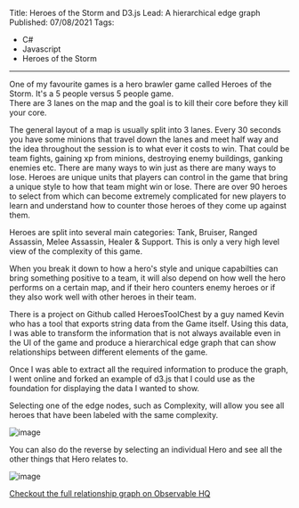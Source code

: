 Title: Heroes of the Storm and D3.js
Lead: A hierarchical edge graph
Published: 07/08/2021
Tags:
  - C#
  - Javascript
  - Heroes of the Storm
---

One of my favourite games is a hero brawler game called Heroes of the Storm. It's a 5 people versus 5 people game.  
There are 3 lanes on the map and the goal is to kill their core before they kill your core. 

The general layout of a map is usually split into 3 lanes. Every 30 seconds you have some minions that travel down the lanes and meet half way and the idea throughout the session is to what ever it costs to win. That could be team fights, gaining xp from minions, destroying enemy buildings, ganking enemies etc. There are many ways to win just as there are many ways to lose.
Heroes are unique units that players can control in the game that bring a unique style to how that team might win or lose. There are over 90 heroes to select from which can become extremely complicated for new players to learn and understand how to counter those heroes of they come up against them.

Heroes are split into several main categories: Tank, Bruiser, Ranged Assassin, Melee Assassin, Healer & Support. This is only a very high level view of the complexity of this game. 

When you break it down to how a hero's style and unique capabilties can bring something positive to a team, it will also depend on how well the hero performs on a certain map, and if their hero counters enemy heroes or if they also work well with other heroes in their team. 

There is a project on Github called HeroesToolChest by a guy named Kevin who has a tool that exports string data from the Game itself. Using this data, I was able to transform the information that is not always available even in the UI of the game and produce a hierarchical edge graph that can show relationships between different elements of the game.

Once I was able to extract all the required information to produce the graph, I went online and forked an example of d3.js that I could use as the foundation for displaying the data I wanted to show.

Selecting one of the edge nodes, such as Complexity, will allow you see all heroes that have been labeled with the same complexity.

![image](https://user-images.githubusercontent.com/292720/128598800-751da65d-2418-418a-afdc-ff345feb1d56.png)

You can also do the reverse by selecting an individual Hero and see all the other things that Hero relates to.

![image](https://user-images.githubusercontent.com/292720/128598831-88461845-27bb-4e76-b26b-f7501fcdf8dc.png)

<script src="https://gist.github.com/pjmagee/a3d58c994f38ca6e4d7bdde7312e29fa.js"></script>

[Checkout the full relationship graph on Observable HQ](https://observablehq.com/@pjmagee/heroes-of-the-storm-hero-relationships)
